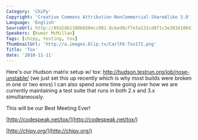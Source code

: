 ```yaml
---
Category: 'ChiPy'
Copyright: 'Creative Commons Attribution-NonCommercial-ShareAlike 3.0'
Language: 'English'
SourceUrl: http://05d2db1380b6504cc981-8cbed8cf7e3a131cd8f1c3e383d10041.r93.cf2.rackcdn.com/chipy/572_tox.flv
Speakers: [Kumar McMillan]
Tags: [chipy, testing, tox]
ThumbnailUrl: 'http://a.images.blip.tv/CarlFK-Tox172.png'
Title: 'Tox'
date: '2010-11-11'
---
```

Here's our Hudson matrix setup w/ tox: [http://hudson.testrun.org/job/nose-
unstable/](http://hudson.testrun.org/job/nose-unstable/) (we just set this up
recently which is why most builds were broken in one or two envs) I can also
spend some time going over how we are currently maintaining a test suite that
runs in both 2.x and 3.x simultaneously.

This will be our Best Meeting Ever!

[http://codespeak.net/tox/](http://codespeak.net/tox/)

[http://chipy.org/](http://chipy.org/)

